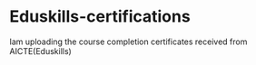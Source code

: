 # Eduskills-certifications
Iam uploading the course completion certificates received from AICTE(Eduskills)
